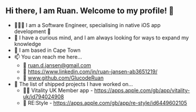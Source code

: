## Hi there, I am Ruan. Welcome to my profile! 👋
- 🧑🏼‍💻 I am a Software Engineer, specialising in native iOS app development 
- 🌱 I have a curious mind, and I am always looking for ways to expand my knowledge
- 📍 I am based in Cape Town
- 📫 You can reach me here...
  - 📧 ruan.d.jansen@gmail.com
  - 🔗 https://www.linkedin.com/in/ruan-jansen-ab3651219/
  - 💼 www.github.com/GlucodeRuan
- 📱 The list of shipped projects I have worked on...
  - 🏃🏼 Vitality UK Member app - https://apps.apple.com/gb/app/vitality-uk/id794024908
  - 🧢 RE:Style - https://apps.apple.com/gb/app/re-style/id6449602105
